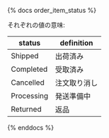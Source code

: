 {% docs order_item_status %}

それぞれの値の意味:

| status     | definition   |
|------------|--------------|
| Shipped    | 出荷済み     |
| Completed  | 受取済み     |
| Cancelled  | 注文取り消し |
| Processing | 発送準備中   |
| Returned   | 返品         |

{% enddocs %}
